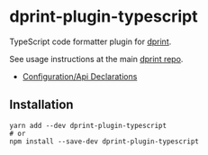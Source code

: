 # dprint-plugin-typescript

TypeScript code formatter plugin for [dprint](https://github.com/dsherret/dprint).

See usage instructions at the main [dprint repo](https://github.com/dsherret/dprint).

* [Configuration/Api Declarations](lib/dprint-plugin-typescript.d.ts)

## Installation

```
yarn add --dev dprint-plugin-typescript
# or
npm install --save-dev dprint-plugin-typescript
```
